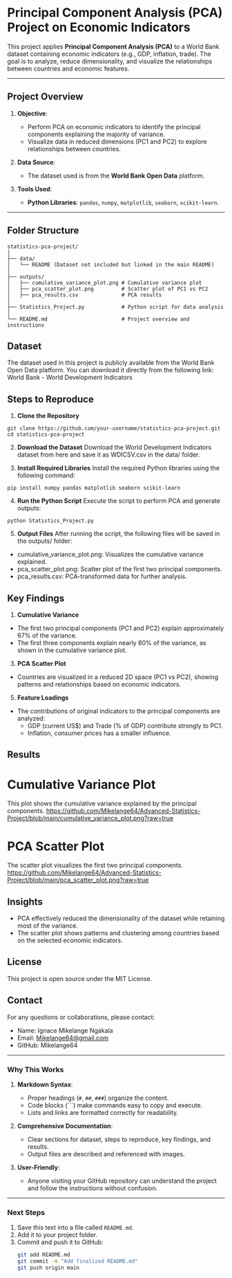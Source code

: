 # Principal Component Analysis (PCA) Project on Economic Indicators

This project applies **Principal Component Analysis (PCA)** to a World Bank dataset containing economic indicators (e.g., GDP, inflation, trade). The goal is to analyze, reduce dimensionality, and visualize the relationships between countries and economic features.

---

## **Project Overview**

1. **Objective**: 
   - Perform PCA on economic indicators to identify the principal components explaining the majority of variance.
   - Visualize data in reduced dimensions (PC1 and PC2) to explore relationships between countries.

2. **Data Source**:  
   - The dataset used is from the **World Bank Open Data** platform.

3. **Tools Used**:
   - **Python Libraries**: `pandas`, `numpy`, `matplotlib`, `seaborn`, `scikit-learn`.

---

## **Folder Structure**

```plaintext
statistics-pca-project/
│
├── data/
│   └── README (Dataset not included but linked in the main README)
│
├── outputs/
│   ├── cumulative_variance_plot.png # Cumulative variance plot
│   ├── pca_scatter_plot.png         # Scatter plot of PC1 vs PC2
│   ├── pca_results.csv              # PCA results
│
├── Statistics_Project.py            # Python script for data analysis
│
└── README.md                        # Project overview and instructions
```

## **Dataset**
The dataset used in this project is publicly available from the World Bank Open Data platform.
You can download it directly from the following link:
World Bank - World Development Indicators

## **Steps to Reproduce**

1. **Clone the Repository**
```plaintext
git clone https://github.com/your-username/statistics-pca-project.git
cd statistics-pca-project
```
2. **Download the Dataset**
Download the World Development Indicators dataset from here and save it as WDICSV.csv in the data/ folder.

3. **Install Required Libraries**
Install the required Python libraries using the following command:
```plaintext
pip install numpy pandas matplotlib seaborn scikit-learn
```
4. **Run the Python Script**
Execute the script to perform PCA and generate outputs:
```plaintext
python Statistics_Project.py
```
5. **Output Files**
After running the script, the following files will be saved in the outputs/ folder:

- cumulative_variance_plot.png: Visualizes the cumulative variance explained.
- pca_scatter_plot.png: Scatter plot of the first two principal components.
- pca_results.csv: PCA-transformed data for further analysis.

## **Key Findings**

1. **Cumulative Variance**
- The first two principal components (PC1 and PC2) explain approximately 67% of the variance.
- The first three components explain nearly 80% of the variance, as shown in the cumulative variance plot.
3. **PCA Scatter Plot**
- Countries are visualized in a reduced 2D space (PC1 vs PC2), showing patterns and relationships based on economic indicators.
5. **Feature Loadings**
- The contributions of original indicators to the principal components are analyzed:
  - GDP (current US$) and Trade (% of GDP) contribute strongly to PC1.
  - Inflation, consumer prices has a smaller influence.

## **Results**
# **Cumulative Variance Plot**
This plot shows the cumulative variance explained by the principal components.
https://github.com/Mikelange64/Advanced-Statistics-Project/blob/main/cumulative_variance_plot.png?raw=true
# **PCA Scatter Plot**
The scatter plot visualizes the first two principal components.
https://github.com/Mikelange64/Advanced-Statistics-Project/blob/main/pca_scatter_plot.png?raw=true

## **Insights**
- PCA effectively reduced the dimensionality of the dataset while retaining most of the variance.
- The scatter plot shows patterns and clustering among countries based on the selected economic indicators.

## **License**
This project is open source under the MIT License.

## **Contact**
For any questions or collaborations, please contact:

- Name: Ignace Mikelange Ngakala
- Email: Mikelange64@gmail.com
- GitHub: Mikelange64

---

### **Why This Works**
1. **Markdown Syntax**:
   - Proper headings (`#`, `##`, `###`) organize the content.
   - Code blocks (```) make commands easy to copy and execute.
   - Lists and links are formatted correctly for readability.

2. **Comprehensive Documentation**:
   - Clear sections for dataset, steps to reproduce, key findings, and results.
   - Output files are described and referenced with images.

3. **User-Friendly**:
   - Anyone visiting your GitHub repository can understand the project and follow the instructions without confusion.

---

### **Next Steps**
1. Save this text into a file called `README.md`.
2. Add it to your project folder.
3. Commit and push it to GitHub:
   ```bash
   git add README.md
   git commit -m "Add finalized README.md"
   git push origin main

